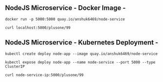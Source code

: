 ## NodeJS Microservice - Docker Image -
`docker run -p 5000:5000 quay.io/anshuk6469/node-service`

`curl localhost:5000/plusone/99`
 
## NodeJS Microservice - Kubernetes Deployment -
`kubectl create deploy node-app --image quay.io/anshuk6469/node-service`

`kubectl expose deploy node-app --name node-service --port 5000 --type ClusterIP`

`curl node-service-ip:5000/plusone/99`
